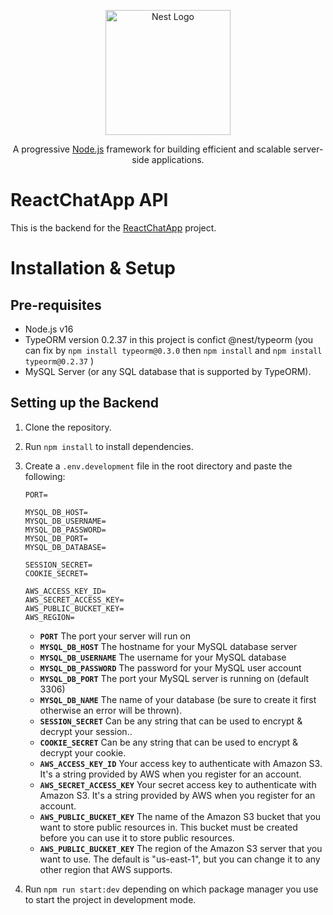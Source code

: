 <p align="center">
  <a href="http://nestjs.com/" target="blank"><img src="https://nestjs.com/img/logo-small.svg" width="200" alt="Nest Logo" /></a>
</p>

[circleci-image]: https://img.shields.io/circleci/build/github/nestjs/nest/master?token=abc123def456
[circleci-url]: https://circleci.com/gh/nestjs/nest

  <p align="center">A progressive <a href="http://nodejs.org" target="_blank">Node.js</a> framework for building efficient and scalable server-side applications.</p>
    <p align="center">
    
# ReactChatApp API

This is the backend for the [ReactChatApp](https://github.com/orgball2608/ReactChatApp) project.

# Installation & Setup

## Pre-requisites

-   Node.js v16
-   TypeORM version 0.2.37 in this project is confict @nest/typeorm (you can fix by `npm install typeorm@0.3.0` then `npm install` and `npm install typeorm@0.2.37` )
-   MySQL Server (or any SQL database that is supported by TypeORM).

## Setting up the Backend

1. Clone the repository.
2. Run `npm install` to install dependencies.
3. Create a `.env.development` file in the root directory and paste the following:

    ```
    PORT=

    MYSQL_DB_HOST=
    MYSQL_DB_USERNAME=
    MYSQL_DB_PASSWORD=
    MYSQL_DB_PORT=
    MYSQL_DB_DATABASE=

    SESSION_SECRET=
    COOKIE_SECRET=

    AWS_ACCESS_KEY_ID=
    AWS_SECRET_ACCESS_KEY=
    AWS_PUBLIC_BUCKET_KEY=
    AWS_REGION=
    ```

    - **`PORT`** The port your server will run on
    - **`MYSQL_DB_HOST`** The hostname for your MySQL database server
    - **`MYSQL_DB_USERNAME`** The username for your MySQL database
    - **`MYSQL_DB_PASSWORD`** The password for your MySQL user account
    - **`MYSQL_DB_PORT`** The port your MySQL server is running on (default 3306)
    - **`MYSQL_DB_NAME`** The name of your database (be sure to create it first otherwise an error will be thrown).
    - **`SESSION_SECRET`** Can be any string that can be used to encrypt & decrypt your session..
    - **`COOKIE_SECRET`** Can be any string that can be used to encrypt & decrypt your cookie.
    - **`AWS_ACCESS_KEY_ID`** Your access key to authenticate with Amazon S3. It's a string provided by AWS when you register for an account.
    - **`AWS_SECRET_ACCESS_KEY`** Your secret access key to authenticate with Amazon S3. It's a string provided by AWS when you register for an account.
    - **`AWS_PUBLIC_BUCKET_KEY`** The name of the Amazon S3 bucket that you want to store public resources in. This bucket must be created before you can use it to store public resources.
    - **`AWS_PUBLIC_BUCKET_KEY`** The region of the Amazon S3 server that you want to use. The default is "us-east-1", but you can change it to any other region that AWS supports.

4. Run `npm run start:dev` depending on which package manager you use to start the project in development mode.
